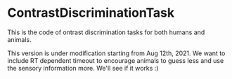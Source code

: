 # ContrastDiscriminationTask
This is the code of ontrast discrimination tasks for both humans and animals.

This version is under modification starting from Aug 12th, 2021. We want to include RT dependent timeout to encourage animals to guess less and use the sensory information more. We'll see if it works :)

